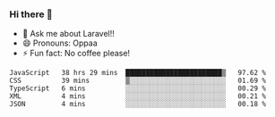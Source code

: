 ### Hi there 👋

<!--
**reubenwedson/reubenwedson** is a ✨ _special_ ✨ repository because its `README.md` (this file) appears on your GitHub profile.
Here are some ideas to get you started:
- 📫 How to reach me: 
- 🔭 I’m currently working on awesome talent app
- 🌱 I’m currently learning extreme Vue js technical stuffs
- 👯 I’m looking to collaborate on start ups challenges
- 🤔 I’m looking for help with time
-->
- 💬 Ask me about Laravel!!
- 😄 Pronouns: Oppaa
- ⚡ Fun fact: No coffee please!

<!--START_SECTION:waka-->
```text
JavaScript   38 hrs 29 mins  ████████████████████████▒   97.62 % 
CSS          39 mins         ▒░░░░░░░░░░░░░░░░░░░░░░░░   01.69 % 
TypeScript   6 mins          ░░░░░░░░░░░░░░░░░░░░░░░░░   00.29 % 
XML          4 mins          ░░░░░░░░░░░░░░░░░░░░░░░░░   00.21 % 
JSON         4 mins          ░░░░░░░░░░░░░░░░░░░░░░░░░   00.18 % 
```
<!--END_SECTION:waka-->
